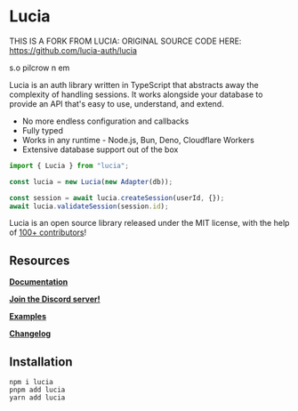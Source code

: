 # Lucia

THIS IS A FORK FROM LUCIA: ORIGINAL SOURCE CODE HERE:
https://github.com/lucia-auth/lucia

s.o pilcrow n em

Lucia is an auth library written in TypeScript that abstracts away the complexity of handling sessions. It works alongside your database to provide an API that's easy to use, understand, and extend.

-   No more endless configuration and callbacks
-   Fully typed
-   Works in any runtime - Node.js, Bun, Deno, Cloudflare Workers
-   Extensive database support out of the box

```ts
import { Lucia } from "lucia";

const lucia = new Lucia(new Adapter(db));

const session = await lucia.createSession(userId, {});
await lucia.validateSession(session.id);
```

Lucia is an open source library released under the MIT license, with the help of [100+ contributors](https://github.com/lucia-auth/lucia/graphs/contributors)!

## Resources

**[Documentation](https://lucia-auth.com)**

**[Join the Discord server!](https://discord.gg/PwrK3kpVR3)**

**[Examples](https://github.com/lucia-auth/examples)**

**[Changelog](https://github.com/1ifeworld/lucia/blob/main/packages/lucia/CHANGELOG.md)**

## Installation

```
npm i lucia
pnpm add lucia
yarn add lucia
```
